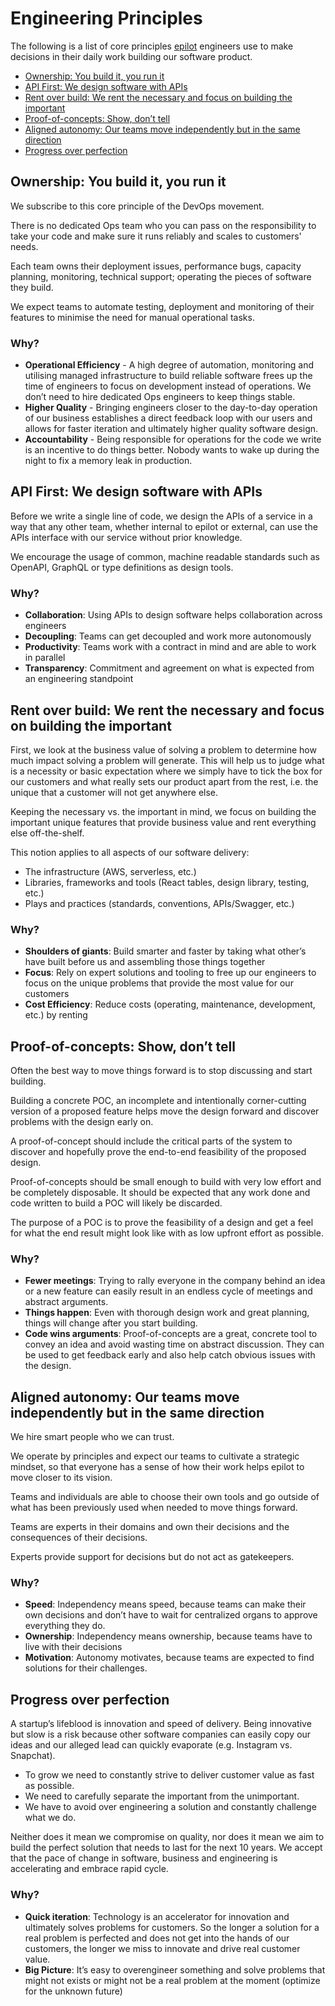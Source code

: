 # Engineering Principles

The following is a list of core principles [epilot](https://epilot.cloud/) engineers use to make decisions in their daily work building our software product.

<!-- toc -->

- [Ownership: You build it, you run it](#ownership-you-build-it-you-run-it)
- [API First: We design software with APIs](#api-first-we-design-software-with-apis)
- [Rent over build: We rent the necessary and focus on building the important](#rent-over-build-we-rent-the-necessary-and-focus-on-building-the-important)
- [Proof-of-concepts: Show, don’t tell](#proof-of-concepts-show-dont-tell)
- [Aligned autonomy: Our teams move independently but in the same direction](#aligned-autonomy-our-teams-move-independently-but-in-the-same-direction)
- [Progress over perfection](#progress-over-perfection)

<!-- tocstop -->

## Ownership: You build it, you run it

We subscribe to this core principle of the DevOps movement.

There is no dedicated Ops team who you can pass on the responsibility to take your code and make sure it runs reliably and scales to customers' needs.

Each team owns their deployment issues, performance bugs, capacity planning, monitoring, technical support; operating the pieces of software they build.

We expect teams to automate testing, deployment and monitoring of their features to minimise the need for manual operational tasks.

### Why?

- **Operational Efficiency** - A high degree of automation, monitoring and utilising managed infrastructure to build reliable software frees up the time of engineers to focus on development instead of operations. We don’t need to hire dedicated Ops engineers to keep things stable.
- **Higher Quality** - Bringing engineers closer to the day-to-day operation of our business establishes a direct feedback loop with our users and allows for faster iteration and ultimately higher quality software design.
- **Accountability** - Being responsible for operations for the code we write is an incentive to do things better. Nobody wants to wake up during the night to fix a memory leak in production.

## API First: We design software with APIs

Before we write a single line of code, we design the APIs of a service in a way that any other team, whether internal to epilot or external, can use the APIs interface with our service without prior knowledge.

We encourage the usage of common, machine readable standards such as OpenAPI, GraphQL or type definitions as design tools.

### Why?

- **Collaboration**: Using APIs to design software helps collaboration across engineers
- **Decoupling**: Teams can get decoupled and work more autonomously
- **Productivity**: Teams work with a contract in mind and are able to work in parallel
- **Transparency**: Commitment and agreement on what is expected from an engineering standpoint

## Rent over build: We rent the necessary and focus on building the important

First, we look at the business value of solving a problem to determine how much impact solving a problem will generate. This will help us to judge what is a necessity or basic expectation where we simply have to tick the box for our customers and what really sets our product apart from the rest, i.e. the unique that a customer will not get anywhere else.

Keeping the necessary vs. the important in mind, we focus on building the important unique features that provide business value and rent everything else off-the-shelf.

This notion applies to all aspects of our software delivery:

- The infrastructure (AWS, serverless, etc.)
- Libraries, frameworks and tools (React tables, design library, testing, etc.)
- Plays and practices (standards, conventions, APIs/Swagger, etc.)

### Why?

- **Shoulders of giants**: Build smarter and faster by taking what other’s have built before us and assembling those things together
- **Focus**: Rely on expert solutions and tooling to free up our engineers to focus on the unique problems that provide the most value for our customers
- **Cost Efficiency**: Reduce costs (operating, maintenance, development, etc.) by renting

## Proof-of-concepts: Show, don’t tell

Often the best way to move things forward is to stop discussing and start building.

Building a concrete POC, an incomplete and intentionally corner-cutting version of a proposed feature helps move the design forward and discover problems with the design early on.

A proof-of-concept should include the critical parts of the system to discover and hopefully prove the end-to-end feasibility of the proposed design.

Proof-of-concepts should be small enough to build with very low effort and be completely disposable. It should be expected that any work done and code written to build a POC will likely be discarded.

The purpose of a POC is to prove the feasibility of a design and get a feel for what the end result might look like with as low upfront effort as possible.

### Why?

- **Fewer meetings**: Trying to rally everyone in the company behind an idea or a new feature can easily result in an endless cycle of meetings and abstract arguments.
- **Things happen**: Even with thorough design work and great planning, things will change after you start building.
- **Code wins arguments**: Proof-of-concepts are a great, concrete tool to convey an idea and avoid wasting time on abstract discussion. They can be used to get feedback early and also help catch obvious issues with the design.

## Aligned autonomy: Our teams move independently but in the same direction

We hire smart people who we can trust.

We operate by principles and expect our teams to cultivate a strategic mindset, so that everyone has a sense of how their work helps epilot to move closer to its vision.

Teams and individuals are able to choose their own tools and go outside of what has been previously used when needed to move things forward.

Teams are experts in their domains and own their decisions and the consequences of their decisions.

Experts provide support for decisions but do not act as gatekeepers.

### Why?

- **Speed**: Independency means speed, because teams can make their own decisions and don’t have to wait for centralized organs to approve everything they do.
- **Ownership**: Independency means ownership, because teams have to live with their decisions
- **Motivation**: Autonomy motivates, because teams are expected to find solutions for their challenges.

## Progress over perfection

A startup’s lifeblood is innovation and speed of delivery. Being innovative but slow is a risk because other software companies can easily copy our ideas and our alleged lead can quickly evaporate (e.g. Instagram vs. Snapchat).

- To grow we need to constantly strive to deliver customer value as fast as possible.
- We need to carefully separate the important from the unimportant.
- We have to avoid over engineering a solution and constantly challenge what we do.

Neither does it mean we compromise on quality, nor does it mean we aim to build the perfect solution that needs to last for the next 10 years. We accept that the pace of change in software, business and engineering is accelerating and embrace rapid cycle.

### Why?

- **Quick iteration**: Technology is an accelerator for innovation and ultimately solves problems for customers. So the longer a solution for a real problem is perfected and does not get into the hands of our customers, the longer we miss to innovate and drive real customer value.
- **Big Picture**: It’s easy to overengineer something and solve problems that might not exists or might not be a real problem at the moment (optimize for the unknown future)


